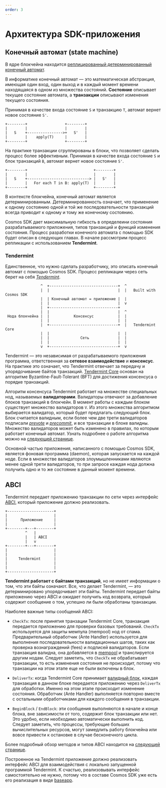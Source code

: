 ```yaml
---
order: 3
---
```


# Архитектура SDK-приложения

## Конечный автомат (state machine)

В ядре блокчейна находится [реплицированный детерминированный конечный автомат](https://en.wikipedia.org/wiki/State_machine_replication).

В информатике конечный автомат — это математическая абстракция, имеющая один вход, один выход и в каждый момент времени находящаяся в одном из множества состояний. **Состояние** описывает текущее состояние автомата, а **транзакции** описывают изменения текущего состояния.

Принимая в качестве входа состояние `S` и транзакцию `T`, автомат вернет новое состояние `S'`.

```
+--------+                 +--------+
|        |                 |        |
|   S    +---------------->+   S'   |
|        |    apply(T)     |        |
+--------+                 +--------+
```

На практике транзакции сгруппированы в блоки, что позволяет сделать процесс более эффективным. Принимая в качестве входа состояние `S` и блок транзакций `B`, автомат вернет новое состояние `S'`.

```
+--------+                              +--------+
|        |                              |        |
|   S    +----------------------------> |   S'   |
|        |   For each T in B: apply(T)  |        |
+--------+                              +--------+
```

В контексте блокчейна, конечный автомат является детерминированным. Детерминированность означает, что применение к одному состоянию одной и той же последовательности транзакций всегда приводит к одному и тому же конечному состоянию.

Cosmos SDK дает максимальную гибкость в определеини состояния разрабатываемого приложения, типов транзакций и функций изменения состояния. Процесс разработки конечного автомата с помощью SDK будет описан в следующих главах. В начале рассмотрим процесс репликации с использованием **Tendermint**.

### Tendermint

Единственное, что нужно сделать разработчику, это описать конечный автомат с помощью Cosmos SDK. Процесс репликации через сеть берет на себя [*Tendermint*](https://tendermint.com/docs/introduction/what-is-tendermint.html).

```
                ^  +-------------------------------+  ^
                |  |                               |  |   Built with Cosmos SDK
                |  | Конечный автомат = приложение |  |
                |  |                               |  v
                |  +-------------------------------+
                |  |                               |  ^
 Нода блокчейна |  |           Консенсус           |  |
                |  |                               |  |
                |  +-------------------------------+  |   Tendermint Core
                |  |                               |  |
                |  |              Сеть             |  |
                |  |                               |  |
                v  +-------------------------------+  v
```

Tendermint — это независимая от разрабатываемого приложения программа, ответственная за **сетевое взаимодействие** и **консенсус**. На практике это означает, что Tendermint отвечает за передачу и упорядочивание байтов транзакций. [Tendermint Core](https://tendermint.com/docs/introduction/what-is-tendermint.html) основан на алгоритме Byzantine-Fault-Tolerant (BFT) для достижения консенсуса о порядке транзакций.

Алгоритм консенсуса Tendermint работает на множестве специальных нод, называемых **валидаторами**. Валидаторы отвечают за добавление блоков транзакций в блокчейн. В момент работы с каждым блоком существует множество валидаторов `V`. Из этого множества алгоритмом выбирается валидатор, который будет предлагать следующий блок. Блок считается валидным, если более чем две трети валидаторов подписали *[prevote](https://tendermint.com/docs/spec/consensus/consensus.html#prevote-step-height-h-round-r)* и *[precommit](https://tendermint.com/docs/spec/consensus/consensus.html#precommit-step-height-h-round-r)*, и все транзакции в блоке валидны. Множество валидаторов может быть изменено в правилах, по которым работает конечный автомат. Узнать подробнее о работе алгоритма можно на [следующей странице](https://tendermint.com/docs/introduction/what-is-tendermint.html#consensus-overview).

Основной частью приложения, написанного с помощью Cosmos SDK, является фоновая программа (daemon), которая запускается на каждой ноде. Если в множестве валидаторов злоумышленниками являются менее одной трети валидаторов, то при запросе каждая нода должна получить одно и то же состояние в данный момент времени.

## ABCI

Tendermint передает приложению транзакции по сети через интерфейс [ABCI](https://github.com/reapchain/reapchain-core/tree/master/abci), который приложение должно реализовать.

```
+---------------------+
|                     |
|      Приложение     |
|                     |
+--------+---+--------+
         ^   |
         |   | ABCI
         |   v
+--------+---+--------+
|                     |
|                     |
|     Tendermint      |
|                     |
|                     |
+---------------------+
```

**Tendermint работает с байтами транзакций**, но не имеет информации о том, что эти байты означают. Все, что делает Tendermint, — это детерминировано упорядочивает эти байты. Tendermint передает байты приложению через ABCI и ожидает получить код возврата, который содержит сообщение о том, успешно ли были обработаны транзакции.

Наиболее важные типы сообщений ABCI:

- `CheckTx`: после принятия транзации Tendermint Core, транзакция передается приложению для проверки базовых требований. `CheckTx` используется для защиты мемпула (mempool) нод от спама. Предварительный обработчик (Ante Handler) используется для выполнения последовательности валидационных шагов, таких как проверка вознаграждений (fees) и подписей валидаторов. Если транзакция валидна, она добавляется в [mempool](https://tendermint.com/docs/spec/reactors/mempool/functionality.html#mempool-functionality) и транслируется другим нодам. Следует заметить, что `CheckTx` не обрабатывает транзакции, то есть изменения состояния не происходит, потому что транзакции на этом этапе еще не были включены в блок.

- `DeliverTx`: когда Tendermint Core принимает [валидный блок](https://tendermint.com/docs/spec/blockchain/blockchain.html#validation), каждая транзакция в данном блоке передается приложению через `DeliverTx` для обработки. Именно на этом этапе происходит изменение состояния. Обработчик (Ante Handler) выполняется повторно вместе с остальными обработчиками для каждого сообщения в транзакции.

- `BeginBlock` / `EndBlock`: эти сообщения выполняются в начале и конце блока, вне зависимости от того, содержит блок транзакции или нет. Это удобно, если необходимо автоматически выполнить код. Следует заметить, что процессы, требующие больших вычислительных ресурсов, могут замедлить работу блокчейна или вовсе привести к остановке в случае бесконечного цикла.

Более подробный обзор методов и типов ABCI находится на [следующей странице](https://tendermint.com/docs/spec/abci/abci.html#overview).

Построенное на Tendermint приложение должно реализовать интерфейс ABCI для взаимодействия с локально запущенной программой Tendermint. К счастью, реализовывать интерфейс самостоятельно не нужно, потому что в составе Cosmos SDK уже есть его реализация в виде [baseapp](./sdk-design.md#baseapp).
